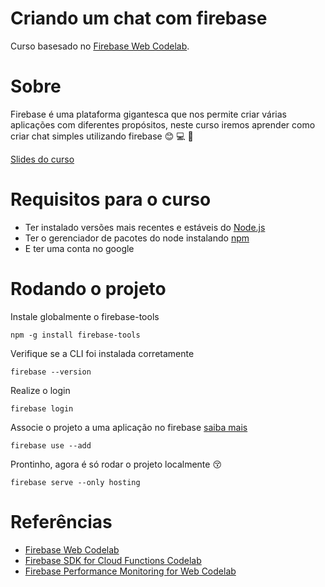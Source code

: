 # Criando um chat com firebase

Curso basesado no [Firebase Web Codelab](https://codelabs.developers.google.com/codelabs/firebase-web/).

# Sobre

Firebase é uma plataforma gigantesca que nos permite criar várias aplicações com diferentes propósitos, neste curso iremos aprender como criar chat simples utilizando firebase :blush: :computer: :email:

[Slides do curso](https://docs.google.com/presentation/d/1ENBREC5Z7w3A6jLzkxH85JW5wIbM69FXW2MSphn1Cec/edit?usp=sharing)

# Requisitos para o curso

- Ter instalado versões mais recentes e estáveis do [Node.js](https://nodejs.org/en/)
- Ter o gerenciador de pacotes do node instalando [npm](https://www.npmjs.com/)
- E ter uma conta no google

# Rodando o projeto

Instale globalmente o firebase-tools

	npm -g install firebase-tools

Verifique se a CLI foi instalada corretamente

	firebase --version

Realize o login

	firebase login

Associe o projeto a uma aplicação no firebase [saiba mais](https://codelabs.developers.google.com/codelabs/firebase-web/#2)
  
  	firebase use --add

Prontinho, agora é só rodar o projeto localmente :kissing_closed_eyes:
  
    firebase serve --only hosting

# Referências 

- [Firebase Web Codelab](https://codelabs.developers.google.com/codelabs/firebase-web/)
- [Firebase SDK for Cloud Functions Codelab](https://codelabs.developers.google.com/codelabs/firebase-cloud-functions/)
- [Firebase Performance Monitoring for Web Codelab](https://codelabs.developers.google.com/codelabs/firebase-perf-mon-web/)
